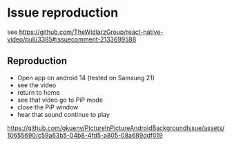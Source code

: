 # Issue reproduction

see https://github.com/TheWidlarzGroup/react-native-video/pull/3385#issuecomment-2133699588

## Reproduction

- Open app on android 14 (tested on Samsung 21)
- see the video
- return to home
- see that video go to PiP mode
- close the PiP window
- hear that sound continue to play



https://github.com/gkueny/PictureInPictureAndroidBackgroundIssue/assets/10655690/c59a63b5-04b8-4fd5-a805-08a689ddf019


